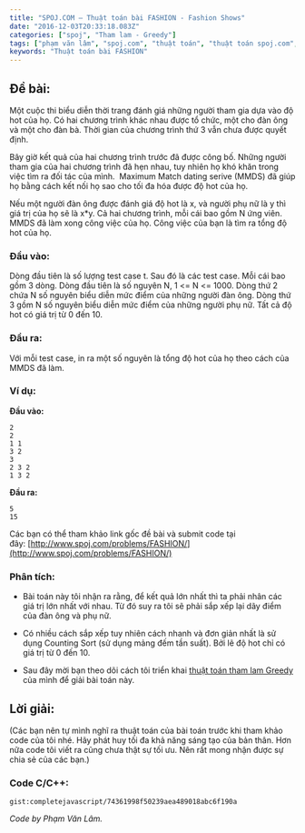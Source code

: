 ```yaml
---
title: "SPOJ.COM – Thuật toán bài FASHION - Fashion Shows"
date: "2016-12-03T20:33:18.083Z"
categories: ["spoj", "Tham lam - Greedy"]
tags: ["phạm văn lâm", "spoj.com", "thuật toán", "thuật toán spoj.com", "tham lam greedy"]
keywords: "Thuật toán bài FASHION"
---
```


## Đề bài:

Một cuộc thi biểu diễn thời trang đánh giá những người tham gia dựa vào độ hot của họ. Có hai chương trình khác nhau được tổ chức, một cho đàn ông và một cho đàn bà. Thời gian của chương trình thứ 3 vẫn chưa được quyết định. 

Bây giờ kết quả của hai chương trình trước đã được công bố. Những người tham gia của hai chương trình đã hẹn nhau, tuy nhiên họ khó khăn trong việc tìm ra đối tác của mình.  Maximum Match dating serive (MMDS) đã giúp họ bằng cách kết nối họ sao cho tối đa hóa được độ hot của họ. 

Nếu một người đàn ông được đánh giá độ hot là x, và người phụ nữ là y thì giá trị của họ sẽ là x*y. Cả hai chương trình, mỗi cái bao gồm N ứng viên. MMDS đã làm xong công việc của họ. Công việc của bạn là tìm ra tổng độ hot của họ.

### Đầu vào:

Dòng đầu tiên là số lượng test case t. Sau đó là các test case. Mỗi cái bao gồm 3 dòng. Dòng đầu tiên là số nguyên N, 1 <= N <= 1000\. Dòng thứ 2 chứa N số nguyên biểu diễn mức điểm của những người đàn ông. Dòng thứ 3 gồm N số nguyên biểu diễn mức điểm của những người phụ nữ. Tất cả độ hot có giá trị từ 0 đến 10.

### Đầu ra:

Với mỗi test case, in ra một số nguyên là tổng độ hot của họ theo cách của MMDS đã làm.

### Ví dụ:

**Đầu vào:**

```
2
2
1 1
3 2
3
2 3 2
1 3 2
```

**Đầu ra:**

```
5
15
```

Các bạn có thể tham khảo link gốc đề bài và submit code tại đây: [http://www.spoj.com/problems/FASHION/](http://www.spoj.com/problems/FASHION/)

### Phân tích:

  * Bài toán này tôi nhận ra rằng, để kết quả lớn nhất thì ta phải nhân các giá trị lớn nhất với nhau. Từ đó suy ra tôi sẽ phải sắp xếp lại dãy điểm của đàn ông và phụ nữ.
  
  * Có nhiều cách sắp xếp tuy nhiên cách nhanh và đơn giản nhất là sử dụng Counting Sort (sử dụng mảng đếm tần suất). Bởi lẽ độ hot chỉ có giá trị từ 0 đến 10. 
  
  * Sau đây mời bạn theo dõi cách tôi triển khai [thuật toán tham lam Greedy](/category/tham-lam-greedy/) của mình để giải bài toán này.

## Lời giải:

(Các bạn nên tự mình nghĩ ra thuật toán của bài toán trước khi tham khảo code của tôi nhé. Hãy phát huy tối đa khả năng sáng tạo của bản thân. Hơn nữa code tôi viết ra cũng chưa thật sự tối ưu. Nên rất mong nhận được sự chia sẻ của các bạn.)

### Code C/C++:

`gist:completejavascript/74361998f50239aea489018abc6f190a`

_Code by Phạm Văn Lâm._